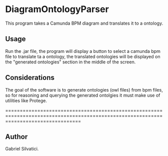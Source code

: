 
# DiagramOntologyParser

This program takes a Camunda BPM diagram and translates it to a ontology.

## Usage

Run the .jar file, the program will display a button to select a camunda bpm file to translate ta a ontology,
the translated ontologies will be displayed on the "generated ontologies" section in the middle of the screen.

## Considerations

The goal of the software is to generate ontologies (owl files) from bpm files, so for reasoning and querying the generated ontolgies
it must make use of utilities like Protege.

======================================================================================================================================
## Author

Gabriel Silvatici.
